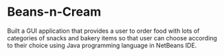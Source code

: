 # Beans-n-Cream
Built a GUI application that provides a user to order food with lots of categories of snacks and bakery items so that user can choose according to their choice using Java programming language in NetBeans IDE.
